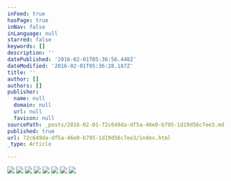 ```yaml
---
inFeed: true
hasPage: true
inNav: false
inLanguage: null
starred: false
keywords: []
description: ''
datePublished: '2016-02-01T05:36:56.448Z'
dateModified: '2016-02-01T05:36:28.187Z'
title: ''
author: []
authors: []
publisher:
  name: null
  domain: null
  url: null
  favicon: null
sourcePath: _posts/2016-02-01-72c649da-df5a-46e0-b795-1d19d56c7ee3.md
published: true
url: 72c649da-df5a-46e0-b795-1d19d56c7ee3/index.html
_type: Article

---
```

![](https://the-grid-user-content.s3-us-west-2.amazonaws.com/56f878ff-a36f-4d93-bf22-aa76c087f2a0.jpg)
![](https://the-grid-user-content.s3-us-west-2.amazonaws.com/0249fdcd-059a-4971-9295-cdefb4e1a071.jpg)
![](https://the-grid-user-content.s3-us-west-2.amazonaws.com/01b9b6f9-52f8-4730-921a-a155c781296e.jpg)
![](https://the-grid-user-content.s3-us-west-2.amazonaws.com/dd106be8-1033-463b-8c56-23570316f003.jpg)
![](https://the-grid-user-content.s3-us-west-2.amazonaws.com/2bb45aa7-8872-4160-97d5-ae5f6c677b4f.jpg)
![](https://the-grid-user-content.s3-us-west-2.amazonaws.com/7cda54fe-34ab-489d-b316-661edc1946bf.jpg)
![](https://the-grid-user-content.s3-us-west-2.amazonaws.com/1735c21b-df18-4806-91bb-d4aa1f5a1cfa.jpg)
![](https://the-grid-user-content.s3-us-west-2.amazonaws.com/da0f9e92-5b38-4dbf-9b45-ded6e79e4f43.jpg)